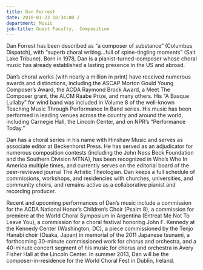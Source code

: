 ```yaml
---
title: Dan Forrest
date: 2018-01-23 18:34:00 Z
department: Music
job-title: Guest Faculty,  Composition
---
```


Dan Forrest has been described as “a composer of substance” (Columbus Dispatch), with “superb choral writing…full of spine-tingling moments” (Salt Lake Tribune). Born in 1978, Dan is a pianist-turned-composer whose choral music has already established a lasting presence in the US and abroad.

Dan’s choral works (with nearly a million in print) have received numerous awards and distinctions, including the ASCAP Morton Gould Young Composer’s Award, the ACDA Raymond Brock Award, a Meet The Composer grant, the ALCM Raabe Prize, and many others. His “A Basque Lullaby” for wind band was included in Volume 8 of the well-known Teaching Music Through Performance In Band series. His music has been performed in leading venues across the country and around the world, including Carnegie Hall, the Lincoln Center, and on NPR’s “Performance Today.”

Dan has a choral series in his name with Hinshaw Music and serves as associate editor at Beckenhorst Press. He has served as an adjudicator for numerous composition contests (including the John Ness Beck Foundation and the Southern Division MTNA), has been recognized in Who’s Who In America multiple times, and currently serves on the editorial board of the peer-reviewed journal The Artistic Theologian. Dan keeps a full schedule of commissions, workshops, and residencies with churches, universities, and community choirs, and remains active as a collaborative pianist and recording producer.

Recent and upcoming performances of Dan’s music include a commission for the ACDA National Honor’s Children’s Choir (Psalm 8), a commission for premiere at the World Choral Symposium in Argentina (Entreat Me Not To Leave You), a commission for a choral festival honoring John F. Kennedy at the Kennedy Center (Washington, DC), a piece commissioned by the Tenjo Hanabi choir (Osaka, Japan) in memorial of the 2011 Japanese tsunami, a forthcoming 30-minute commissioned work for chorus and orchestra, and a 40-minute concert segment of his music for chorus and orchestra in Avery Fisher Hall at the Lincoln Center. In summer 2013, Dan will be the composer-in-residence for the World Choral Fest in Dublin, Ireland.